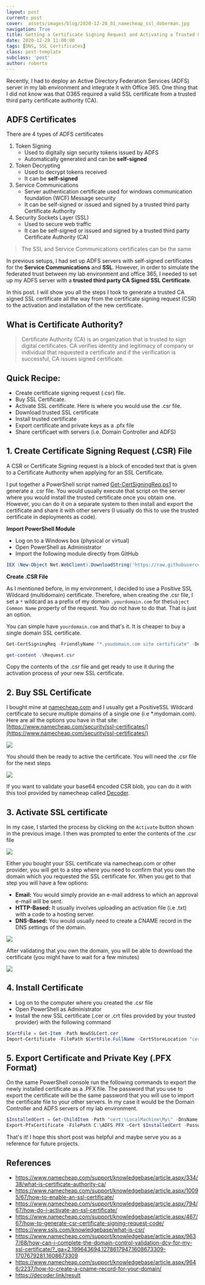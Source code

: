 ```yaml
---
layout: post
current: post
cover:  assets/images/blog/2020-12-28_01_namecheap_ssl_doberman.jpg
navigation: True
title: Getting a Certificate Signing Request and Activating a Trusted CA Signed SSL Certificate
date: 2020-12-28 11:00:00
tags: [DNS, SSL Certificates]
class: post-template
subclass: 'post'
author: roberto
---
```


Recently, I had to deploy an Active Directory Federation Services (ADFS) server in my lab environment and integrate it with Office 365. One thing that I did not know was that O365 required a valid SSL certificate from a trusted third party certificate authority (CA).

## ADFS Certificates

There are 4 types of ADFS certificates 

1. Token Signing 
    * Used to digitally sign security tokens issued by ADFS 
    * Automatically generated and can be **self-signed**
2. Token Decrypting 
    * Used to decrypt tokens received 
    * It can be **self-signed**
3. Service Communications 
    * Server authentication certificate used for windows communication foundation (WCF) Message security
    * It can be self-signed or issued and signed by a trusted third party Certificate Authority 
4. Security Sockets Layer (SSL)
    * Used to secure web traffic
    * It can be self-signed or issued and signed by a trusted third party Certificate Authority (CA) 

> The SSL and Service Communications certificates can be the same 

In previous setups, I had set up ADFS servers with self-signed certificates for the **Service Communications** and **SSL**. However, in order to simulate the federated trust between my lab environment and office 365, I needed to set up my ADFS server with a **trusted third party CA Signed SSL Certificate**.

In this post. I will show you all the steps I took to generate a trusted CA signed SSL certificate all the way from the certificate signing request (CSR) to the activation and installation of the new certificate.

## What is Certificate Authority?

> Certificate Authority (CA) is an organization that is trusted to sign digital certificates. CA verifies identity and legitimacy of company or individual that requested a certificate and if the verification is successful, CA issues signed certificate.

## Quick Recipe:
* Create certificate signing request (.csr) file.
* Buy SSL Certificate.
* Activate SSL certificate. Here is where you would use the .csr file.
* Download trusted SSL certificate
* Install trusted certificate
* Export certificate and private keys as a .pfx file
* Share certificaet with servers (i.e. Domain Controller and ADFS)

## 1. Create Certificate Signing Request (.CSR) File

A CSR or Certificate Signing request is a block of encoded text that is given to a Certificate Authority when applying for an SSL Certificate.

I put together a PowerShell script named [Get-CertSigningReq.ps1](https://github.com/OTRF/Blacksmith/blob/master/resources/scripts/powershell/misc/Get-CertSigningReq.ps1) to generate a .csr file. You would usually execute that script on the server where you would install the trusted certificate once you obtain one. However, you can do it on a separate system to then install and export the certificate and share it with other servers (I usually do this to use the trusted certificate in deployments as code).

**Import PowerShell Module**

* Log on to a Windows box (physical or virtual)
* Open PowerShell as Administrator
* Import the following module directly from GitHub

```PowerShell
IEX (New-Object Net.WebClient).DownloadString('https://raw.githubusercontent.com/OTRF/Blacksmith/master/resources/scripts/powershell/misc/Get-CertSigningReq.ps1')
```

**Create .CSR File**

As I mentioned before, in my environment, I decided to use a Positive SSL Wildcard (multidomain) certificate. Therefore, when creating the .csr file, I set a `*` wildcard as a prefix of my domain `.yourdomain.com` for the`Subject Common Name` property of the request. You do not have to do that. That is just an option.

You can simple have `yourdomain.com` and that's it. It is cheaper to buy a single domain SSL certificate.

```PowerShell
Get-CertSigningReq -FriendlyName "*.youdomain.com site certificate" -Description "ADFS yourdomain.com certificate" -SubjectCommonName "*.yourdomain.com" -SubjectOrganizationUnit "Research" -SubjectOrganization "yourdomain.com" -SubjectCountry "US" -SubjectState "Texas" -SubjectLocality "Texas" -CertFilePath "Request.csr"

get-content .\Request.csr 
```

Copy the contents of the .csr file and get ready to use it during the activation process of your new SSL certificate.

## 2. Buy SSL Certificate

I bought mine at [namecheap.com](https://www.namecheap.com/) and I usually get a PositiveSSL Wildcard certificate to secure multiple domains of a single one (i.e *.mydomain.com). Here are all the options you have in that site: [https://www.namecheap.com/security/ssl-certificates/](https://www.namecheap.com/security/ssl-certificates/)

![](assets/images/blog/2020-12-28_02_ssl_certificates_price.png)

You should then be ready to active the certificate. You will need the .csr file for the next steps

![](assets/images/blog/2020-12-28_03_positivessl_cert_product.png)

If you want to validate your base64 encoded CSR blob, you can do it with this tool provided by namecheap called [Decoder](https://decoder.link/result).

## 3. Activate SSL certificate

In my case, I started the process by clicking on the `Activate` button shown in the previous image. I then was prompted to enter the contents of the .csr file

![](assets/images/blog/2020-12-28_04_activate_cert_csr_input.png)

Either you bought your SSL certificate via namecheap.com or other provider, you will get to a step where you need to confirm that you own the domain which you requested the SSL certificate for. When you get to that step you will have a few options:

* **Email:** You would simply provide an e-mail address to which an approval e-mail will be sent.
* **HTTP-Based:** It usually involves uploading an activation file (i.e .txt) with a code to a hosting server.
* **DNS-Based:** You would usually need to create a CNAME record in the DNS settings of the domain.

![](assets/images/blog/2020-12-28_05_domain_owner_validation.png)

After validating that you own the domain, you will be able to download the certificate (you might have to wait for a few minutes)

![](assets/images/blog/2020-12-28_06_certificate_download.png)

## 4. Install Certificate

* Log on to the computer where you created the .csr file
* Open PowerShell as Administrator
* Install the new SSL certificate (.cer or .crt files provided by your trusted provider) with the following command

```PowerShell
$CertFile = Get-Item -Path NewSSLCert.cer
Import-Certificate -FilePath $CertFile.FullName -CertStoreLocation "cert:\LocalMachine\My"
```

## 5. Export Certificate and Private Key (.PFX Format)

On the same PowerShell console run the following commands to export the newly installed certificate as a .PFX file. The password that you use to export the certificate will be the same password that you will use to import the certificate file to your other servers. In my case it would be the Domain Controller and ADFS servers of my lab environment.

```PowerShell
$InstalledCert = Get-ChildItem -Path "cert:\LocalMachine\My\" -DnsName "yourdomain.com"
Export-PfxCertificate -FilePath C:\ADFS.PFX -Cert $InstalledCert -Password (ConvertTo-SecureString "YOURPASSWORD" -AsPlainText -Force)
```

That's it! I hope this short post was helpful and maybe serve you as a reference for future projects.


## References

* https://www.namecheap.com/support/knowledgebase/article.aspx/334/38/what-is-certificate-authority-ca/
* https://www.namecheap.com/support/knowledgebase/article.aspx/10095/67/how-to-enable-an-ssl-certificate/
* https://www.namecheap.com/support/knowledgebase/article.aspx/794/67/how-do-i-activate-an-ssl-certificate/
* https://www.namecheap.com/support/knowledgebase/article.aspx/467/67/how-to-generate-csr-certificate-signing-request-code/
* https://www.ssls.com/knowledgebase/what-is-csr/
* https://www.namecheap.com/support/knowledgebase/article.aspx/9637/68/how-can-i-complete-the-domain-control-validation-dcv-for-my-ssl-certificate/?_ga=2.199643694.1278617947.1608673309-1707679281.1608673309
* https://www.namecheap.com/support/knowledgebase/article.aspx/9646/2237/how-to-create-a-cname-record-for-your-domain/
* https://decoder.link/result